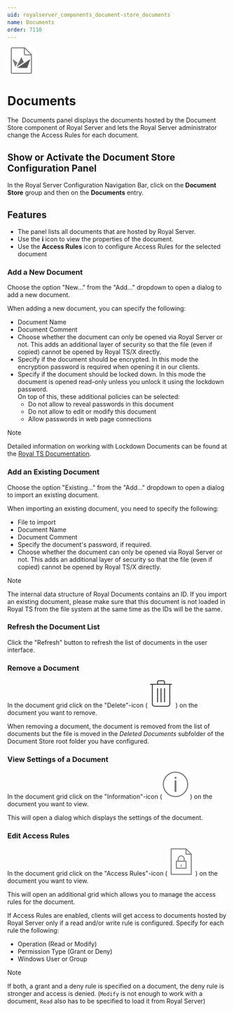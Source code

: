 ```yaml
---
uid: royalserver_components_document-store_documents
name: Documents
order: 7110
---
```


<img src="/r2022/images/RoyalServer/Svg/SVG_Document_32.svg" class="icon-left icon-lg" alt="" />

# Documents

The  Documents panel displays the documents hosted by the Document Store component of Royal Server and lets the Royal Server administrator change the Access Rules for each document.

## Show or Activate the Document Store Configuration Panel

In the Royal Server Configuration Navigation Bar, click on the **Document Store** group and then on the **Documents** entry.

## Features

- The panel lists all documents that are hosted by Royal Server.
- Use the **i** icon to view the properties of the document.
- Use the **Access Rules** icon to configure Access Rules for the selected document

### Add a New Document

Choose the option "New..." from the "Add..." dropdown to open a dialog to add a new document.

When adding a new document, you can specify the following:

- Document Name
- Document Comment
- Choose whether the document can only be opened via Royal Server or not. This adds an additional layer of security so that the file (even if copied) cannot be opened by Royal TS/X directly.
- Specify if the document should be encrypted. In this mode the encryption password is required when opening it in our clients.
- Specify if the document should be locked down. In this mode the document is opened read-only unless you unlock it using the lockdown password.<br>
  On top of this, these additional policies can be selected:
  - Do not allow to reveal passwords in this document
  - Do not allow to edit or modify this document
  - Allow passwords in web page connections

> [!NOTE]  
> Detailed information on working with Lockdown Documents can be found at the [Royal TS Documentation](https://docs.royalapps.com/r2022/royalts/tutorials/working-with-lockdown-documents.html).

### Add an Existing Document

Choose the option "Existing..." from the "Add..." dropdown to open a dialog to import an existing document.

When importing an existing document, you need to specify the following:

- File to import
- Document Name
- Document Comment
- Specify the document's password, if required.
- Choose whether the document can only be opened via Royal Server or not. This adds an additional layer of security so that the file (even if copied) cannot be opened by Royal TS/X directly.

> [!NOTE]  
> The internal data structure of Royal Documents contains an ID. If you import an existing document, please make sure that this document is not loaded in Royal TS from the file system at the same time as the IDs will be the same.

### Refresh the Document List

Click the "Refresh" button to refresh the list of documents in the user interface.

### Remove a Document

In the document grid click on the "Delete"-icon (<img src="/r2022/images/RoyalServer/Svg/SVG_ContextDelete_32.svg" class="icon-sm" alt="" />) on the document you want to remove.

When removing a document, the document is removed from the list of documents but the file is moved in the _Deleted Documents_ subfolder of the Document Store root folder you have configured.

### View Settings of a Document

In the document grid click on the "Information"-icon (<img src="/r2022/images/RoyalServer/Svg/SVG_ContextInfo_32.svg" class="icon-sm" alt="" />) on the document you want to view.

This will open a dialog which displays the settings of the document.

### Edit Access Rules

In the document grid click on the "Access Rules"-icon (<img src="/r2022/images/RoyalServer/Svg/SVG_ContextAcl_32.svg" class="icon-sm" alt="" />) on the document you want to view.

This will open an additional grid which allows you to manage the access rules for the document.

If Access Rules are enabled, clients will get access to documents hosted by Royal Server only if a read and/or write rule is configured. Specify for each rule the following:

- Operation (Read or Modify)
- Permission Type (Grant or Deny)
- Windows User or Group

> [!NOTE]
> If both, a grant and a deny rule is specified on a document, the deny rule is stronger and access is denied.
> (`Modify` is not enough to work with a document, `Read` also has to be specified to load it from Royal Server)
